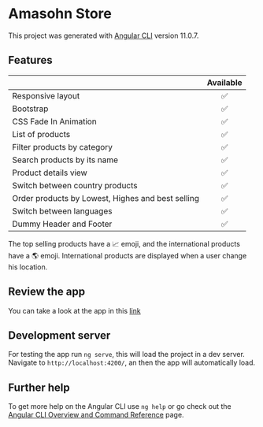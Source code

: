 # Amasohn Store

This project was generated with [Angular CLI](https://github.com/angular/angular-cli) version 11.0.7.

## Features

|                                                     | Available |
| ----------------------------------------------------|:---------:|
| Responsive layout                                   |    ✅    |
| Bootstrap                                           |    ✅    |
| CSS Fade In Animation                               |    ✅    |
| List of products                                    |    ✅    |
| Filter products by category                         |    ✅    |
| Search products by its name                         |    ✅    |
| Product details view                                |    ✅    |
| Switch between country products                     |    ✅    |
| Order products by Lowest, Highes and best selling   |    ✅    |
| Switch between languages                            |    ✅    |
| Dummy Header and Footer                             |    ✅    |

The top selling products have a 📈 emoji, and the international products have a 🌎 emoji. International products are displayed when a user change his location.

## Review the app
You can take a look at the app in this [link](https://amasohn-challenge.web.app/)

## Development server

For testing the app run `ng serve`, this will load the project in a dev server. Navigate to `http://localhost:4200/`, an then the app will automatically load.

## Further help

To get more help on the Angular CLI use `ng help` or go check out the [Angular CLI Overview and Command Reference](https://angular.io/cli) page.
